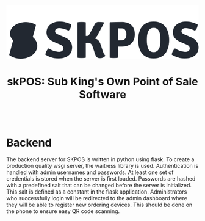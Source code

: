 <p align="center"><img src="https://github.com/conifer0us/skPOS/blob/main/server/images/logoDark.svg"></p>

<h1 align="center">skPOS: Sub King's Own Point of Sale Software</h1>
<br />
<br />

# Backend

The backend server for SKPOS is written in python using flask. To create a production quality wsgi server, the waitress library is used.
Authentication is handled with admin usernames and passwords. At least one set of credentials is stored when the server is first loaded. 
Passwords are hashed with a predefined salt that can be changed before the server is initialized. This salt is defined as a constant in the flask application.
Administrators who successfully login will be redirected to the admin dashboard where they will be able to register new ordering devices. This should be done on the phone to ensure easy QR code scanning.